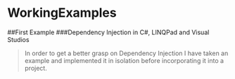 # WorkingExamples

##First Example
###Dependency Injection in C#, LINQPad and Visual Studios

>In order to get a better grasp on Dependency Injection I have taken an example and 
>implemented it in isolation before incorporating it into a project.
